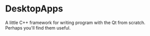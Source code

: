 
DesktopApps
===========

A little C++ framework for writing program with the Qt from scratch. Perhaps you'll find them useful.